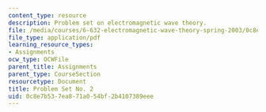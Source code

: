 ```yaml
---
content_type: resource
description: Problem set on electromagnetic wave theory.
file: /media/courses/6-632-electromagnetic-wave-theory-spring-2003/0c8e7b537ea871a054bf2b4107389eee_ps2.pdf
file_type: application/pdf
learning_resource_types:
- Assignments
ocw_type: OCWFile
parent_title: Assignments
parent_type: CourseSection
resourcetype: Document
title: Problem Set No. 2
uid: 0c8e7b53-7ea8-71a0-54bf-2b4107389eee
---
```

